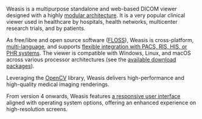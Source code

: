 
Weasis is a multipurpose standalone and web-based DICOM viewer designed with a highly [modular architecture](basics/architecture). It is a very popular clinical viewer used in healthcare by hospitals, health networks, multicenter research trials, and by patients.

As free/libre and open source software ([FLOSS](https://en.wikipedia.org/wiki/Free_and_open-source_software)), Weasis is cross-platform, [multi-language](https://explore.transifex.com/weasis/weasis/), and supports [flexible integration with PACS, RIS, HIS, or PHR systems](basics/customize/integration). The viewer is compatible with Windows, Linux, and macOS across various processor architectures (see the [available download packages](getting-started/download-dicom-viewer)). 

Leveraging the [OpenCV](https://opencv.org) library, Weasis delivers high-performance and high-quality medical imaging renderings.

From version 4 onwards, Weasis features [a responsive user interface](tutorials/theme/#how-to-scale-the-user-interface) aligned with operating system options, offering an enhanced experience on high-resolution screens.
